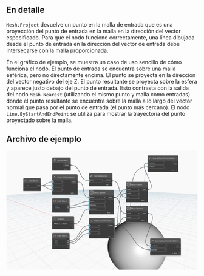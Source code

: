 ## En detalle
`Mesh.Project` devuelve un punto en la malla de entrada que es una proyección del punto de entrada en la malla en la dirección del vector especificado. Para que el nodo funcione correctamente, una línea dibujada desde el punto de entrada en la dirección del vector de entrada debe intersecarse con la malla proporcionada.

En el gráfico de ejemplo, se muestra un caso de uso sencillo de cómo funciona el nodo. El punto de entrada se encuentra sobre una malla esférica, pero no directamente encima. El punto se proyecta en la dirección del vector negativo del eje Z. El punto resultante se proyecta sobre la esfera y aparece justo debajo del punto de entrada. Esto contrasta con la salida del nodo `Mesh.Nearest` (utilizando el mismo punto y malla como entradas) donde el punto resultante se encuentra sobre la malla a lo largo del vector normal que pasa por el punto de entrada (el punto más cercano). El nodo `Line.ByStartAndEndPoint` se utiliza para mostrar la trayectoria del punto proyectado sobre la malla.

## Archivo de ejemplo

![Example](./Autodesk.DesignScript.Geometry.Mesh.Project_img.jpg)
